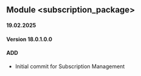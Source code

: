 ## Module <subscription_package>
#### 19.02.2025
#### Version 18.0.1.0.0
#### ADD
- Initial commit for Subscription Management 

